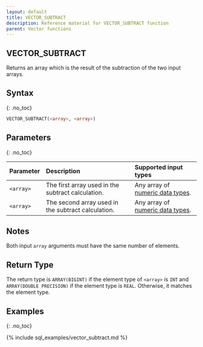 ```yaml
---
layout: default
title: VECTOR_SUBTRACT
description: Reference material for VECTOR_SUBTRACT function
parent: Vector functions
---
```


## VECTOR_SUBTRACT

Returns an array which is the result of the subtraction of the two input arrays.

## Syntax
{: .no_toc}

```sql
VECTOR_SUBTRACT(<array>, <array>)
```
## Parameters
{: .no_toc}

| Parameter | Description                                        | Supported input types                                           |
|:----------|:---------------------------------------------------|:----------------------------------------------------------------|
| `<array>` | The first array used in the subtract calculation.  | Any array of [numeric data types](../../data-types.md#numeric). |
| `<array>` | The second array used in the subtract calculation. | Any array of [numeric data types](../../data-types.md#numeric). |

## Notes
Both input `array` arguments must have the same number of elements.

## Return Type
The return type is `ARRAY(BIGINT)` if the element type of `<array>` is `INT` and `ARRAY(DOUBLE PRECISION)` if the element type is `REAL`. Otherwise, it matches the element type.

## Examples
{: .no_toc}

{% include sql_examples/vector_subtract.md %}
